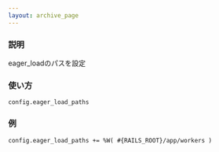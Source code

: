 ```yaml
---
layout: archive_page
---
```

### 説明
eager_loadのパスを設定

### 使い方
    config.eager_load_paths

### 例
    config.eager_load_paths += %W( #{RAILS_ROOT}/app/workers )